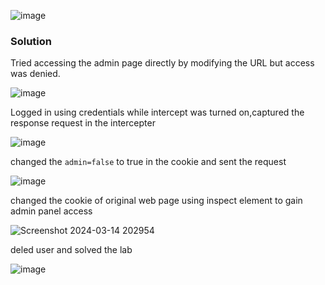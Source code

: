 ![image](https://github.com/RahulMMenon011/PortSwigger_Labs/assets/140642506/106e5903-3da9-4df4-87cc-ba5abea2a990)

### Solution

Tried accessing the admin page directly by modifying the URL but access was denied.

![image](https://github.com/RahulMMenon011/PortSwigger_Labs/assets/140642506/51a9510c-9a15-4736-ae57-ca145708b69d)

Logged in using credentials while intercept was turned on,captured the response request in the intercepter

![image](https://github.com/RahulMMenon011/PortSwigger_Labs/assets/140642506/d2da7c0d-bfde-47b3-9e10-52028b76b7af)

changed the `admin=false` to true in the cookie and sent the request

![image](https://github.com/RahulMMenon011/PortSwigger_Labs/assets/140642506/0849a3ae-a207-49b3-9b7f-97677866c9ec)

changed the cookie of original web page using inspect element to gain admin panel access

![Screenshot 2024-03-14 202954](https://github.com/RahulMMenon011/PortSwigger_Labs/assets/140642506/a40ee2bf-6208-401f-9416-252f4a45b03b)

deled user and solved the lab

![image](https://github.com/RahulMMenon011/PortSwigger_Labs/assets/140642506/bc782a9c-daa8-4ffd-ae16-e869a3b82ceb)
